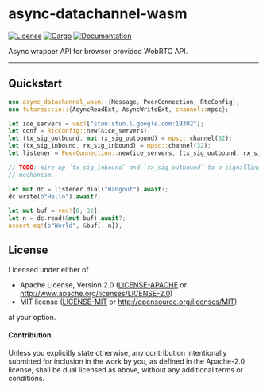# async-datachannel-wasm

[![License](https://img.shields.io/badge/license-MIT%2FApache--2.0-blue.svg)](https://github.com/wngr/async-datachannel-wasm)
[![Cargo](https://img.shields.io/crates/v/async-datachannel-wasm.svg)](https://crates.io/crates/async-datachannel-wasm)
[![Documentation](https://docs.rs/async-datachannel-wasm/badge.svg)](https://docs.rs/async-datachannel-wasm)

Async wrapper API for browser provided WebRTC API.

------

## Quickstart

```rust
use async_datachannel_wasm::{Message, PeerConnection, RtcConfig};
use futures::io::{AsyncReadExt, AsyncWriteExt, channel::mpsc};

let ice_servers = vec!["stun:stun.l.google.com:19302"];
let conf = RtcConfig::new(&ice_servers);
let (tx_sig_outbound, mut rx_sig_outbound) = mpsc::channel(32);
let (tx_sig_inbound, rx_sig_inbound) = mpsc::channel(32);
let listener = PeerConnection::new(ice_servers, (tx_sig_outbound, rx_sig_inbound))?;

// TODO: Wire up `tx_sig_inbound` and `rx_sig_outbound` to a signalling
// mechanism.

let mut dc = listener.dial("Hangout").await?;
dc.write(b"Hello").await?;

let mut buf = vec![0; 32];
let n = dc.read(&mut buf).await?;
assert_eq!(b"World", &buf[..n]);
```

## License

Licensed under either of

 * Apache License, Version 2.0 ([LICENSE-APACHE](LICENSE-APACHE) or http://www.apache.org/licenses/LICENSE-2.0)
 * MIT license ([LICENSE-MIT](LICENSE-MIT) or http://opensource.org/licenses/MIT)

at your option.

#### Contribution

Unless you explicitly state otherwise, any contribution intentionally submitted
for inclusion in the work by you, as defined in the Apache-2.0 license, shall be
dual licensed as above, without any additional terms or conditions.
